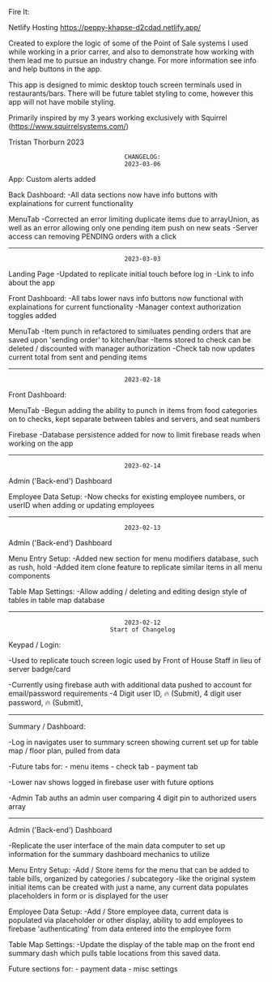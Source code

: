 Fire It:

Netlify Hosting             https://peppy-khapse-d2cdad.netlify.app/

Created to explore the logic of some of the Point of Sale systems I used while working in a prior carrer, and also to demonstrate how working with them lead me to pursue an industry change. For more information see info and help buttons in the app.

This app is designed to mimic desktop touch screen terminals used in restaurants/bars. There will be future tablet styling to come, however this app will not have mobile styling.

Primarily inspired by my 3 years working exclusively with Squirrel (https://www.squirrelsystems.com/)

Tristan Thorburn 2023

                                    CHANGELOG:
                                    2023-03-06
App:
    Custom alerts added

Back Dashboard:
    -All data sections now have info buttons with explainations for current functionality

MenuTab
    -Corrected an error limiting duplicate items due to arrayUnion, as well as an error allowing only one pending item push on new seats
    -Server access can removing PENDING orders with a click

**********************************************************************************************************
                                    2023-03-03
Landing Page
    -Updated to replicate initial touch before log in
    -Link to info about the app

Front Dashboard:
    -All tabs lower navs info buttons now functional with explainations for current functionality
    -Manager context authorization toggles added

MenuTab
    -Item punch in refactored to similuates pending orders that are saved upon 'sending order' to kitchen/bar
    -Items stored to check can be deleted / discounted with manager authorization
    -Check tab now updates current total from sent and pending items

**********************************************************************************************************
                                    2023-02-18
Front Dashboard:

MenuTab
    -Begun adding the ability to punch in items from food categories on to checks, kept separate between tables and servers, and seat numbers

Firebase
    -Database persistence added for now to limit firebase reads when working on the app

**********************************************************************************************************
                                    2023-02-14
Admin ('Back-end') Dashboard

Employee Data Setup:
    -Now checks for existing employee numbers, or userID when adding or updating employees

**********************************************************************************************************
                                    2023-02-13
Admin ('Back-end') Dashboard

Menu Entry Setup:
    -Added new section for menu modifiers database, such as rush, hold
    -Added item clone feature to replicate similar items in all menu components
    
Table Map Settings:
    -Allow adding / deleting and editing design style of tables in table map database

**********************************************************************************************************
                                    2023-02-12
                                Start of Changelog
Keypad / Login:

-Used to replicate touch screen logic used by Front of House Staff in lieu of server badge/card

-Currently using firebase auth with additional data pushed to account for email/password requirements
    -4 Digit user ID, 🔥 (Submit), 4 digit user password, 🔥 (Submit),

-------------------------------------------------------------------------------------------------------
Summary / Dashboard:

-Log in navigates user to summary screen showing current set up for table map / floor plan, pulled from data

-Future tabs for:
    - menu items
    - check tab
    - payment tab

-Lower nav shows logged in firebase user with future options

-Admin Tab auths an admin user comparing 4 digit pin to authorized users array

-------------------------------------------------------------------------------------------------------
Admin ('Back-end') Dashboard

-Replicate the user interface of the main data computer to set up information for the summary dashboard mechanics to utilize

Menu Entry Setup:
    -Add / Store items for the menu that can be added to table bills, organized by categories / subcategory
    -like the original system initial items can be created with just a name, any current data populates placeholders in form or is displayed for the user

Employee Data Setup:
    -Add / Store employee data, current data is populated via placeholder or other display, ability to add employees to firebase 'authenticating' from data entered into the employee form

Table Map Settings:
    -Update the display of the table map on the front end summary dash which pulls table locations from this saved data.

Future sections for:
    - payment data
    - misc settings


